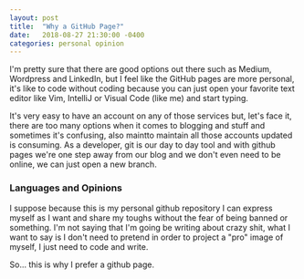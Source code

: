 ```yaml
---
layout: post
title:  "Why a GitHub Page?"
date:   2018-08-27 21:30:00 -0400
categories: personal opinion
---
```


I'm pretty sure that there are good options out there such as Medium, Wordpress and LinkedIn, but I feel like the GitHub pages are more personal, it's like to code without coding because you can just open your favorite text editor like Vim, IntelliJ or Visual Code (like me) and start typing.

It's very easy to have an account on any of those services but, let's face it, there are too many options when it comes to blogging and stuff and sometimes it's confusing, also maintto maintain all those accounts updated is consuming. As a developer, git is our day to day tool and with github pages we're one step away from our blog and we don't even need to be online, we can just open a new branch.

### Languages and Opinions

I suppose because this is my personal github repository I can express myself as I want and share my toughs without the fear of being banned or something. I'm not saying that I'm going be writing about crazy shit, what I want to say is I don't need to pretend in order to project a "pro" image of myself, I just need to code and write.

So... this is why I prefer a github page.
